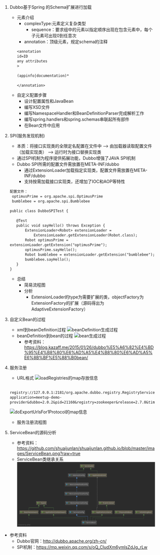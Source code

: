 1.  Dubbo基于Spring 的Schema扩展进行加载
    - 元素介绍
        - complexType:元素定义复杂类型
            - sequence：要求组中的元素以指定顺序出现在包含元素中，每个子元素可出现0到任意次
        - annotation：顶级元素，规定schema的注释
        ```
        <annotation
        id=ID
        any attributes
        >
        
        (appinfo|documentation)*
        
        </annotation>
        ```
    - 自定义配置步骤
        - 设计配置属性和JavaBean
        - 编写XSD文件
        - 编写NamespaceHandler和BeanDefinitionParser完成解析工作
        - 编写spring.handlers和spring.schemas串联起所有部件
        - 在Bean文件中应用
        
2.  SPI(服务发现机制)
    - 本质：将接口实现类的全限定名配置在文件中 --> 由加载器读取配置文件（加载实现类） --> 运行时为接口替换实现类
    - 通过SPI机制为程序提供拓展功能，Dubbo增强了JAVA SPI机制
    - Dubbo SPI所需的配置文件需放置在META-INF/dubbo
        - 通过ExtensionLoader加载指定实现类，配置文件需放置在META-INF/dubbo
        - 支持按需加载接口实现类，还增加了IOC和AOP等特性
     ```
     配置文件：
      optimusPrime = org.apache.spi.OptimusPrime
      bumblebee = org.apache.spi.Bumblebee
     
    public class DubboSPITest {

        @Test
        public void sayHello() throws Exception {
            ExtensionLoader<Robot> extensionLoader = 
                ExtensionLoader.getExtensionLoader(Robot.class);
            Robot optimusPrime = extensionLoader.getExtension("optimusPrime");
            optimusPrime.sayHello();
            Robot bumblebee = extensionLoader.getExtension("bumblebee");
            bumblebee.sayHello();
        }
    }
    ```
    - 总结
        - 简易流程图
        - 分析
           - ExtensionLoader的type为需要扩展的类，objectFactory为ExtensionFactory的扩展（源码得出为AdaptiveExtensionFactory）
3.  自定义Bean的过程
    - xml到beanDefinition过程
    ![beanDefinition生成过程](https://github.com/yehuali/dubboDemo/tree/master/images/xml到beanDefinition解析过程.jpg)        
    - beanDefinition到bean的过程
    ![bean生成过程](http://www.ibm.com/developerworks/cn/java/j-lo-spring-principle/origin_image012.gif)
        - 参考资料：https://blog.kazaff.me/2015/01/26/dubbo%E5%A6%82%E4%BD%95%E4%B8%80%E6%AD%A5%E4%B8%80%E6%AD%A5%E6%8B%BF%E5%88%B0bean/

4.  服务注册   
    - URL格式
    ![loadRegistries的map存放信息](https://github.com/yehuali/dubboDemo/tree/master/images/loadRegistries的map存放信息.jpg)
    ```
        registry://127.0.0.1:2181/org.apache.dubbo.registry.RegistryService?application=meetup-demo-provider&dubbo=2.0.2&pid=21160&registry=zookeeper&release=2.7.0&timestamp=1553236781382
    ```
    ![doExportUrlsFor1Protocol的map信息](https://github.com/yehuali/dubboDemo/tree/master/images/doExportUrlsFor1Protocol的map信息.jpg)
    - 服务注册流程图
    

4.  ServiceBean的源码分析
    - 参考资料：https://github.com/shuaijunlan/shuaijunlan.github.io/blob/master/images/ServiceBean.png?raw=true
    - ServiceBean类继承关系
    ![ServiceBean类继承关系](https://github.com/shuaijunlan/shuaijunlan.github.io/blob/master/images/ServiceBean.png?raw=true)
 
         
         
- 参考资料
    - Dubbo官网：http://dubbo.apache.org/zh-cn/
    - SPI机制：https://mp.weixin.qq.com/s/oQ_CludXm6ymlsZdJg_rLw            
        